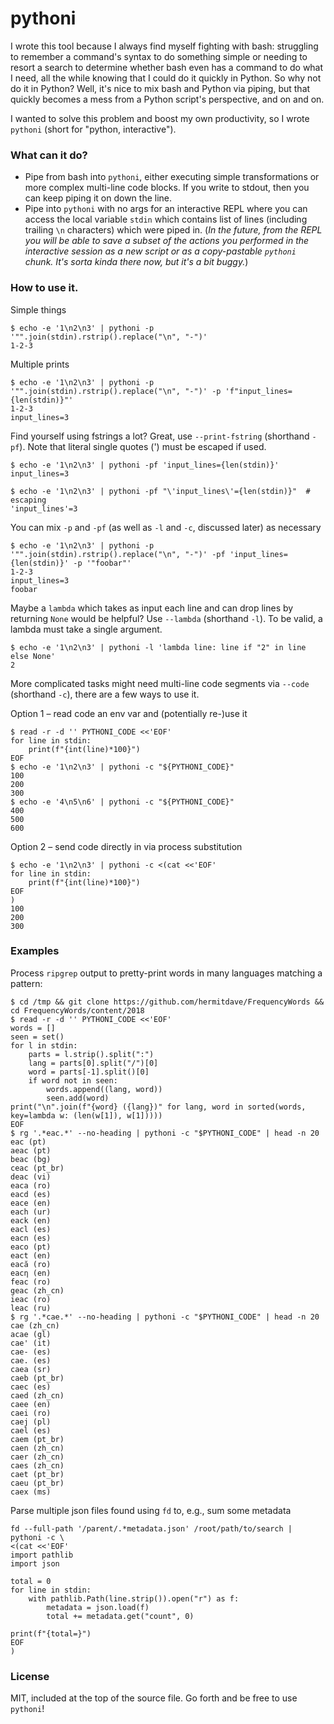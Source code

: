 # pythoni

I wrote this tool because I always find myself fighting with bash: struggling to remember a command's syntax to do something simple or needing to resort a search to determine whether bash even has a command to do what I need, all the while knowing that I could do it quickly in Python. So why not do it in Python? Well, it's nice to mix bash and Python via piping, but that quickly becomes a mess from a Python script's perspective, and on and on.

I wanted to solve this problem and boost my own productivity, so I wrote `pythoni` (short for "python, interactive").

### What can it do?
- Pipe from bash into `pythoni`, either executing simple transformations or more complex multi-line code blocks. If you write to stdout, then you can keep piping it on down the line.
- Pipe into `pythoni` with no args for an interactive REPL where you can access the local variable `stdin` which contains list of lines (including trailing `\n` characters) which were piped in. (*In the future, from the REPL you will be able to save a subset of the actions you performed in the interactive session as a new script or as a copy-pastable `pythoni` chunk. It's sorta kinda there now, but it's a bit buggy.*)


### How to use it.
Simple things
```
$ echo -e '1\n2\n3' | pythoni -p '"".join(stdin).rstrip().replace("\n", "-")'
1-2-3
```
Multiple prints
```
$ echo -e '1\n2\n3' | pythoni -p '"".join(stdin).rstrip().replace("\n", "-")' -p 'f"input_lines={len(stdin)}"'
1-2-3
input_lines=3
```

Find yourself using fstrings a lot? Great, use `--print-fstring` (shorthand `-pf`). Note that literal single quotes (') must be escaped if used.
```
$ echo -e '1\n2\n3' | pythoni -pf 'input_lines={len(stdin)}'
input_lines=3

$ echo -e '1\n2\n3' | pythoni -pf "\'input_lines\'={len(stdin)}"  # escaping
'input_lines'=3
```

You can mix `-p` and `-pf` (as well as `-l` and `-c`, discussed later) as necessary
```
$ echo -e '1\n2\n3' | pythoni -p '"".join(stdin).rstrip().replace("\n", "-")' -pf 'input_lines={len(stdin)}' -p '"foobar"'
1-2-3
input_lines=3
foobar
```

Maybe a `lambda` which takes as input each line and can drop lines by returning `None` would be helpful? Use `--lambda` (shorthand `-l`). To be valid, a lambda must take a single argument.
```
$ echo -e '1\n2\n3' | pythoni -l 'lambda line: line if "2" in line else None'
2
```

More complicated tasks might need multi-line code segments via `--code` (shorthand `-c`), there are a few ways to use it.

Option 1 – read code an env var and (potentially re-)use it
```
$ read -r -d '' PYTHONI_CODE <<'EOF'
for line in stdin:
    print(f"{int(line)*100}")
EOF
$ echo -e '1\n2\n3' | pythoni -c "${PYTHONI_CODE}"
100
200
300
$ echo -e '4\n5\n6' | pythoni -c "${PYTHONI_CODE}"
400
500
600
```

Option 2 – send code directly in via process substitution
```
$ echo -e '1\n2\n3' | pythoni -c <(cat <<'EOF'
for line in stdin:
    print(f"{int(line)*100}")
EOF
)
100
200
300
```

### Examples

Process `ripgrep` output to pretty-print words in many languages matching a pattern:
```
$ cd /tmp && git clone https://github.com/hermitdave/FrequencyWords && cd FrequencyWords/content/2018
$ read -r -d '' PYTHONI_CODE <<'EOF'
words = []
seen = set()
for l in stdin:
    parts = l.strip().split(":")
    lang = parts[0].split("/")[0]
    word = parts[-1].split()[0]
    if word not in seen:
        words.append((lang, word))
        seen.add(word)
print("\n".join(f"{word} ({lang})" for lang, word in sorted(words, key=lambda w: (len(w[1]), w[1]))))
EOF
$ rg '.*eac.*' --no-heading | pythoni -c "$PYTHONI_CODE" | head -n 20
eac (pt)
aeac (pt)
beac (bg)
ceac (pt_br)
deac (vi)
eaca (ro)
eacd (es)
eace (en)
each (ur)
eack (en)
eacl (es)
eacn (es)
eaco (pt)
eact (en)
eacă (ro)
eacη (en)
feac (ro)
geac (zh_cn)
ieac (ro)
leac (ru)
$ rg '.*cae.*' --no-heading | pythoni -c "$PYTHONI_CODE" | head -n 20
cae (zh_cn)
acae (gl)
cae' (it)
cae- (es)
cae. (es)
caea (sr)
caeb (pt_br)
caec (es)
caed (zh_cn)
caee (en)
caei (ro)
caej (pl)
cael (es)
caem (pt_br)
caen (zh_cn)
caer (zh_cn)
caes (zh_cn)
caet (pt_br)
caeu (pt_br)
caex (ms)
```

Parse multiple json files found using `fd` to, e.g., sum some metadata
```
fd --full-path '/parent/.*metadata.json' /root/path/to/search | pythoni -c \
<(cat <<'EOF'
import pathlib
import json

total = 0
for line in stdin:
    with pathlib.Path(line.strip()).open("r") as f:
        metadata = json.load(f)
        total += metadata.get("count", 0)

print(f"{total=}")
EOF
)
```

### License
MIT, included at the top of the source file. Go forth and be free to use `pythoni`!
